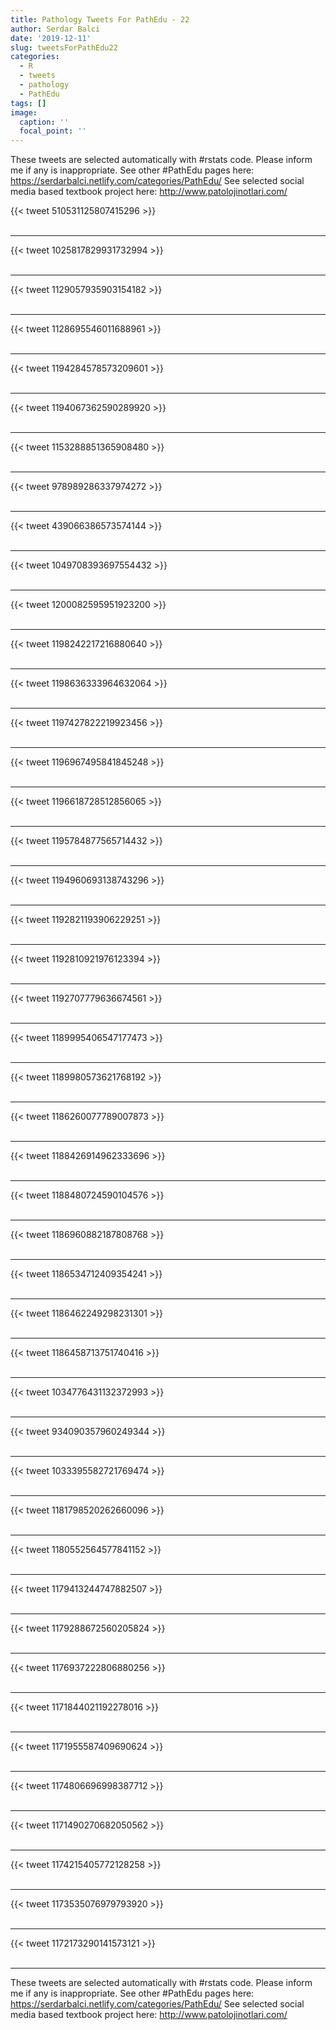 ```yaml
---
title: Pathology Tweets For PathEdu - 22
author: Serdar Balci
date: '2019-12-11'
slug: tweetsForPathEdu22
categories:
  - R
  - tweets
  - pathology
  - PathEdu
tags: []
image:
  caption: ''
  focal_point: ''
---
```



These tweets are selected automatically with #rstats code. Please inform me if any is inappropriate.
See other #PathEdu pages here: https://serdarbalci.netlify.com/categories/PathEdu/ 
See selected social media based textbook project here: http://www.patolojinotlari.com/

{{< tweet 510531125807415296 >}}
<br>
<br>
<hr>
{{< tweet 1025817829931732994 >}}
<br>
<br>
<hr>
{{< tweet 1129057935903154182 >}}
<br>
<br>
<hr>
{{< tweet 1128695546011688961 >}}
<br>
<br>
<hr>
{{< tweet 1194284578573209601 >}}
<br>
<br>
<hr>
{{< tweet 1194067362590289920 >}}
<br>
<br>
<hr>
{{< tweet 1153288851365908480 >}}
<br>
<br>
<hr>
{{< tweet 978989286337974272 >}}
<br>
<br>
<hr>
{{< tweet 439066386573574144 >}}
<br>
<br>
<hr>
{{< tweet 1049708393697554432 >}}
<br>
<br>
<hr>
{{< tweet 1200082595951923200 >}}
<br>
<br>
<hr>
{{< tweet 1198242217216880640 >}}
<br>
<br>
<hr>
{{< tweet 1198636333964632064 >}}
<br>
<br>
<hr>
{{< tweet 1197427822219923456 >}}
<br>
<br>
<hr>
{{< tweet 1196967495841845248 >}}
<br>
<br>
<hr>
{{< tweet 1196618728512856065 >}}
<br>
<br>
<hr>
{{< tweet 1195784877565714432 >}}
<br>
<br>
<hr>
{{< tweet 1194960693138743296 >}}
<br>
<br>
<hr>
{{< tweet 1192821193906229251 >}}
<br>
<br>
<hr>
{{< tweet 1192810921976123394 >}}
<br>
<br>
<hr>
{{< tweet 1192707779636674561 >}}
<br>
<br>
<hr>
{{< tweet 1189995406547177473 >}}
<br>
<br>
<hr>
{{< tweet 1189980573621768192 >}}
<br>
<br>
<hr>
{{< tweet 1186260077789007873 >}}
<br>
<br>
<hr>
{{< tweet 1188426914962333696 >}}
<br>
<br>
<hr>
{{< tweet 1188480724590104576 >}}
<br>
<br>
<hr>
{{< tweet 1186960882187808768 >}}
<br>
<br>
<hr>
{{< tweet 1186534712409354241 >}}
<br>
<br>
<hr>
{{< tweet 1186462249298231301 >}}
<br>
<br>
<hr>
{{< tweet 1186458713751740416 >}}
<br>
<br>
<hr>
{{< tweet 1034776431132372993 >}}
<br>
<br>
<hr>
{{< tweet 934090357960249344 >}}
<br>
<br>
<hr>
{{< tweet 1033395582721769474 >}}
<br>
<br>
<hr>
{{< tweet 1181798520262660096 >}}
<br>
<br>
<hr>
{{< tweet 1180552564577841152 >}}
<br>
<br>
<hr>
{{< tweet 1179413244747882507 >}}
<br>
<br>
<hr>
{{< tweet 1179288672560205824 >}}
<br>
<br>
<hr>
{{< tweet 1176937222806880256 >}}
<br>
<br>
<hr>
{{< tweet 1171844021192278016 >}}
<br>
<br>
<hr>
{{< tweet 1171955587409690624 >}}
<br>
<br>
<hr>
{{< tweet 1174806696998387712 >}}
<br>
<br>
<hr>
{{< tweet 1171490270682050562 >}}
<br>
<br>
<hr>
{{< tweet 1174215405772128258 >}}
<br>
<br>
<hr>
{{< tweet 1173535076979793920 >}}
<br>
<br>
<hr>
{{< tweet 1172173290141573121 >}}
<br>
<br>
<hr>


These tweets are selected automatically with #rstats code. Please inform me if any is inappropriate.
See other #PathEdu pages here: https://serdarbalci.netlify.com/categories/PathEdu/ 
See selected social media based textbook project here: http://www.patolojinotlari.com/
